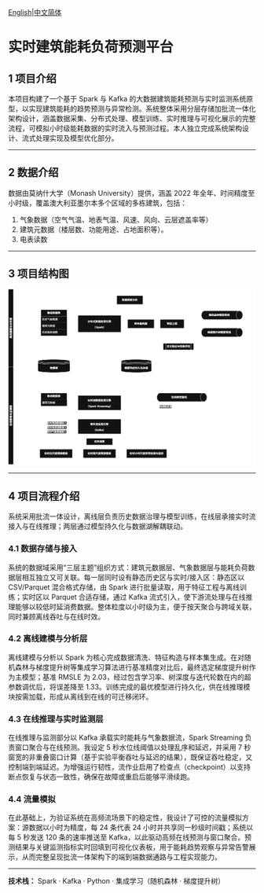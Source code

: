 [English](README.md)|[中文简体](README.ch-zh.md)

# **实时建筑能耗负荷预测平台**

## **1 项目介绍**
本项目构建了一个基于 Spark 与 Kafka 的大数据建筑能耗预测与实时监测系统原型，以实现建筑能耗的趋势预测与异常检测。系统整体采用分层存储加批流一体化架构设计，涵盖数据采集、分布式处理、模型训练、实时推理与可视化展示的完整流程，可模拟小时级能耗数据的实时流入与预测过程。本人独立完成系统架构设计、流式处理实现及模型优化部分。

---

## **2 数据介绍**
数据由莫纳什大学（Monash University）提供，涵盖 2022 年全年、时间精度至小时级，覆盖澳大利亚墨尔本多个区域的多栋建筑，包括：
1. 气象数据（空气气温、地表气温、风速、风向、云层遮盖率等）
2. 建筑元数据（楼层数、功能用途、占地面积等）。
3. 电表读数

---

## **3 项目结构图**
![Structure.png](Image/Structure.png)

---

## **4 项目流程介绍**
系统采用批流一体设计，离线层负责历史数据治理与模型训练，在线层承接实时流接入与在线推理；两层通过模型持久化与数据湖解耦联动。

### **4.1 数据存储与接入**
系统的数据域采用“三层主题”组织方式：建筑元数据层、气象数据层与能耗负荷数据层相互独立又可关联。每一层同时设有静态历史区与实时/接入区：静态区以 CSV/Parquet 混合格式存储，由 Spark 进行批量读取，用于特征工程与离线训练；实时区以 Parquet 合适存储，通过 Kafka 流式引入，使下游流处理与在线推理能够以较低时延消费数据。整体粒度以小时级为主，便于按天聚合与跨域关联，同时兼顾离线吞吐与在线时效。


### **4.2 离线建模与分析层**
离线建模与分析以 Spark 为核心完成数据清洗、特征构造与样本集生成。在对随机森林与梯度提升树等集成学习算法进行基准精度对比后，最终选定梯度提升树作为主模型；基准 RMSLE 为 2.03，经过包含学习率、树深度与迭代轮数在内的超参数调优后，将误差降至 1.33。训练完成的最优模型进行持久化，供在线推理模块按需加载，形成从离线到在线的可迁移闭环。

### **4.3 在线推理与实时监测层**
在线推理与监测部分以 Kafka 承载实时能耗与气象数据流，Spark Streaming 负责窗口聚合与在线预测。我设定 5 秒水位线阈值以处理乱序和延迟，并采用 7 秒窗宽的非重叠窗口计算（基于实验平衡吞吐与延迟的结果），既保证吞吐稳定，又控制端到端延迟。为增强运行韧性，流作业启用了检查点（checkpoint）以支持断点恢复与状态一致性，确保在故障或重启后能够平滑续跑。

### **4.4 流量模拟**
在此基础上，为验证系统在高频流场景下的稳定性，我设计了可控的流量模拟方案：源数据以小时为精度，每 24 条代表 24 小时并共享同一秒级时间戳；系统以每 5 秒发送 120 条的速率推送至 Kafka，以此驱动高频在线预测与窗口聚合。预测结果与关键监测指标实时回填到可视化仪表板，用于能耗趋势观察与异常告警展示，从而完整呈现批流一体架构下的端到端数据通路与工程实现能力。

---

**技术栈：** Spark · Kafka · Python · 集成学习（随机森林 · 梯度提升树）